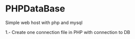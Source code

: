 # PHPDataBase
Simple web host with php and mysql

1.- Create one connection file in PHP with connection to DB 
